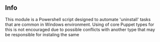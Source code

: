 Info
----
This module is a Powershell script designed  to automate 'uninstall' tasks that are common in Windows environment. Using of core Puppet types for this is not encouraged due to possible conflicts  with another type that may be responsible for instaling the same
